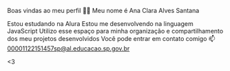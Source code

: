 Boas vindas ao meu perfil 💙💙
Meu nome é Ana Clara Alves Santana

Estou estudando na Alura
Estou me desenvolvendo na linguagem JavaScript
Utilizo esse espaço para minha organização e compartilhamento dos meu projetos desenvolvidos
Você pode entrar em contato comigo 📫
00001122151457sp@al.educacao.sp.gov.br

<3
